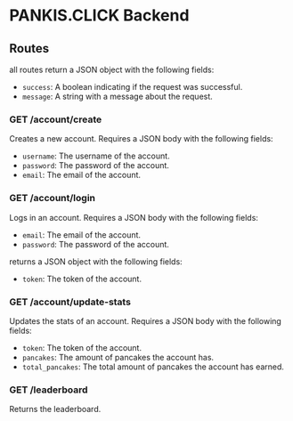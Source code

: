 # PANKIS.CLICK Backend

## Routes

all routes return a JSON object with the following fields:
- `success`: A boolean indicating if the request was successful.
- `message`: A string with a message about the request.

### GET /account/create
Creates a new account. Requires a JSON body with the following fields:
- `username`: The username of the account.
- `password`: The password of the account.
- `email`: The email of the account.

### GET /account/login
Logs in an account. Requires a JSON body with the following fields:
- `email`: The email of the account.
- `password`: The password of the account.

returns a JSON object with the following fields:
- `token`: The token of the account.

### GET /account/update-stats
Updates the stats of an account. Requires a JSON body with the following fields:
- `token`: The token of the account.
- `pancakes`: The amount of pancakes the account has.
- `total_pancakes`: The total amount of pancakes the account has earned.

### GET /leaderboard
Returns the leaderboard.